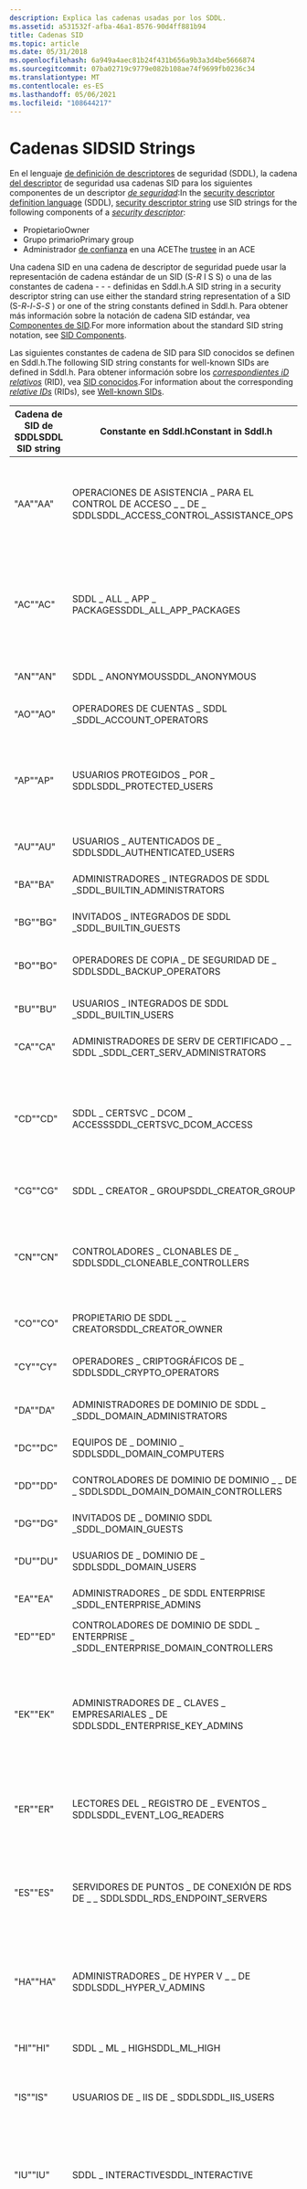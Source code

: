 ```yaml
---
description: Explica las cadenas usadas por los SDDL.
ms.assetid: a531532f-afba-46a1-8576-90d4ff881b94
title: Cadenas SID
ms.topic: article
ms.date: 05/31/2018
ms.openlocfilehash: 6a949a4aec81b24f431b656a9b3a3d4be5666874
ms.sourcegitcommit: 07ba02719c9779e082b108ae74f9699fb0236c34
ms.translationtype: MT
ms.contentlocale: es-ES
ms.lasthandoff: 05/06/2021
ms.locfileid: "108644217"
---
```

# <a name="sid-strings"></a><span data-ttu-id="cbf8b-103">Cadenas SID</span><span class="sxs-lookup"><span data-stu-id="cbf8b-103">SID Strings</span></span>

<span data-ttu-id="cbf8b-104">En el lenguaje [de definición de descriptores](security-descriptor-definition-language.md) de seguridad (SDDL), la cadena [del descriptor](security-descriptor-string-format.md) de seguridad usa cadenas SID para los siguientes componentes de un descriptor [*de seguridad*](/windows/desktop/SecGloss/s-gly):</span><span class="sxs-lookup"><span data-stu-id="cbf8b-104">In the [security descriptor definition language](security-descriptor-definition-language.md) (SDDL), [security descriptor string](security-descriptor-string-format.md) use SID strings for the following components of a [*security descriptor*](/windows/desktop/SecGloss/s-gly):</span></span>

-   <span data-ttu-id="cbf8b-105">Propietario</span><span class="sxs-lookup"><span data-stu-id="cbf8b-105">Owner</span></span>
-   <span data-ttu-id="cbf8b-106">Grupo primario</span><span class="sxs-lookup"><span data-stu-id="cbf8b-106">Primary group</span></span>
-   <span data-ttu-id="cbf8b-107">Administrador [de confianza](trustees.md) en una ACE</span><span class="sxs-lookup"><span data-stu-id="cbf8b-107">The [trustee](trustees.md) in an ACE</span></span>

<span data-ttu-id="cbf8b-108">Una cadena SID en una cadena de descriptor de seguridad puede usar la representación de cadena estándar de un SID (S-*R* I S S) o una de las constantes de cadena -  -  -  definidas en Sddl.h.</span><span class="sxs-lookup"><span data-stu-id="cbf8b-108">A SID string in a security descriptor string can use either the standard string representation of a SID (S-*R*-*I*-*S*-*S* ) or one of the string constants defined in Sddl.h.</span></span> <span data-ttu-id="cbf8b-109">Para obtener más información sobre la notación de cadena SID estándar, vea [Componentes de SID](sid-components.md).</span><span class="sxs-lookup"><span data-stu-id="cbf8b-109">For more information about the standard SID string notation, see [SID Components](sid-components.md).</span></span>

<span data-ttu-id="cbf8b-110">Las siguientes constantes de cadena de SID para SID conocidos se definen en Sddl.h.</span><span class="sxs-lookup"><span data-stu-id="cbf8b-110">The following SID string constants for well-known SIDs are defined in Sddl.h.</span></span> <span data-ttu-id="cbf8b-111">Para obtener información sobre los [*correspondientes iD relativos*](/windows/desktop/SecGloss/r-gly) (RID), vea [SID conocidos](well-known-sids.md).</span><span class="sxs-lookup"><span data-stu-id="cbf8b-111">For information about the corresponding [*relative IDs*](/windows/desktop/SecGloss/r-gly) (RIDs), see [Well-known SIDs](well-known-sids.md).</span></span>



| <span data-ttu-id="cbf8b-112">Cadena de SID de SDDL</span><span class="sxs-lookup"><span data-stu-id="cbf8b-112">SDDL SID string</span></span> | <span data-ttu-id="cbf8b-113">Constante en Sddl.h</span><span class="sxs-lookup"><span data-stu-id="cbf8b-113">Constant in Sddl.h</span></span>                               | <span data-ttu-id="cbf8b-114">Alias de cuenta y RID correspondiente</span><span class="sxs-lookup"><span data-stu-id="cbf8b-114">Account alias and corresponding RID</span></span>                                                                                                                                                                                                                        |
|-----------------|--------------------------------------------------|------------------------------------------------------------------------------------------------------------------------------------------------------------------------------------------------------------------------------------------------------------|
| <span data-ttu-id="cbf8b-115">"AA"</span><span class="sxs-lookup"><span data-stu-id="cbf8b-115">"AA"</span></span>      | <span data-ttu-id="cbf8b-116">OPERACIONES DE ASISTENCIA \_ PARA EL CONTROL DE ACCESO \_ \_ DE \_ SDDL</span><span class="sxs-lookup"><span data-stu-id="cbf8b-116">SDDL\_ACCESS\_CONTROL\_ASSISTANCE\_OPS</span></span>     | <span data-ttu-id="cbf8b-117">Operadores de asistencia de control de acceso.</span><span class="sxs-lookup"><span data-stu-id="cbf8b-117">Access control assistance operators.</span></span> <span data-ttu-id="cbf8b-118">El RID correspondiente es DOMAIN \_ ALIAS RID ACCESS CONTROL ASSISTANCE \_ \_ \_ \_ \_ OPS.</span><span class="sxs-lookup"><span data-stu-id="cbf8b-118">The corresponding RID is DOMAIN\_ALIAS\_RID\_ACCESS\_CONTROL\_ASSISTANCE\_OPS.</span></span> <span data-ttu-id="cbf8b-119">**Windows Server 2008 R2, Windows 7, Windows Server 2008, Windows Vista y Windows Server 2003:** No disponible.</span><span class="sxs-lookup"><span data-stu-id="cbf8b-119">**Windows Server 2008 R2, Windows 7, Windows Server 2008, Windows Vista and Windows Server 2003:** Not available.</span></span>                |
| <span data-ttu-id="cbf8b-120">"AC"</span><span class="sxs-lookup"><span data-stu-id="cbf8b-120">"AC"</span></span>      | <span data-ttu-id="cbf8b-121">SDDL \_ ALL \_ APP \_ PACKAGES</span><span class="sxs-lookup"><span data-stu-id="cbf8b-121">SDDL\_ALL\_APP\_PACKAGES</span></span>                   | <span data-ttu-id="cbf8b-122">Todas las aplicaciones que se ejecutan en un contexto de paquete de aplicación.</span><span class="sxs-lookup"><span data-stu-id="cbf8b-122">All applications running in an app package context.</span></span> <span data-ttu-id="cbf8b-123">El RID correspondiente es SECURITY \_ BUILTIN \_ PACKAGE ANY \_ \_ PACKAGE.</span><span class="sxs-lookup"><span data-stu-id="cbf8b-123">The corresponding RID is SECURITY\_BUILTIN\_PACKAGE\_ANY\_PACKAGE.</span></span> <span data-ttu-id="cbf8b-124">**Windows Server 2008 R2, Windows 7, Windows Server 2008, Windows Vista y Windows Server 2003:** No disponible.</span><span class="sxs-lookup"><span data-stu-id="cbf8b-124">**Windows Server 2008 R2, Windows 7, Windows Server 2008, Windows Vista and Windows Server 2003:** Not available.</span></span>             |
| <span data-ttu-id="cbf8b-125">"AN"</span><span class="sxs-lookup"><span data-stu-id="cbf8b-125">"AN"</span></span><br/> | <span data-ttu-id="cbf8b-126">SDDL \_ ANONYMOUS</span><span class="sxs-lookup"><span data-stu-id="cbf8b-126">SDDL\_ANONYMOUS</span></span><br/>                       | <span data-ttu-id="cbf8b-127">Inicio de sesión anónimo.</span><span class="sxs-lookup"><span data-stu-id="cbf8b-127">Anonymous logon.</span></span> <span data-ttu-id="cbf8b-128">El RID correspondiente es SECURITY \_ ANONYMOUS \_ LOGON \_ RID.</span><span class="sxs-lookup"><span data-stu-id="cbf8b-128">The corresponding RID is SECURITY\_ANONYMOUS\_LOGON\_RID.</span></span><br/>                                                                                                                                                                      |
| <span data-ttu-id="cbf8b-129">"AO"</span><span class="sxs-lookup"><span data-stu-id="cbf8b-129">"AO"</span></span><br/> | <span data-ttu-id="cbf8b-130">OPERADORES DE CUENTAS \_ SDDL \_</span><span class="sxs-lookup"><span data-stu-id="cbf8b-130">SDDL\_ACCOUNT\_OPERATORS</span></span><br/>              | <span data-ttu-id="cbf8b-131">Operadores de cuenta.</span><span class="sxs-lookup"><span data-stu-id="cbf8b-131">Account operators.</span></span> <span data-ttu-id="cbf8b-132">El RID correspondiente es DOMAIN \_ ALIAS \_ RID ACCOUNT \_ \_ OPS.</span><span class="sxs-lookup"><span data-stu-id="cbf8b-132">The corresponding RID is DOMAIN\_ALIAS\_RID\_ACCOUNT\_OPS.</span></span><br/>                                                                                                                                                                   |
| <span data-ttu-id="cbf8b-133">"AP"</span><span class="sxs-lookup"><span data-stu-id="cbf8b-133">"AP"</span></span>      | <span data-ttu-id="cbf8b-134">USUARIOS PROTEGIDOS \_ POR \_ SDDL</span><span class="sxs-lookup"><span data-stu-id="cbf8b-134">SDDL\_PROTECTED\_USERS</span></span>                     | <span data-ttu-id="cbf8b-135">[Usuarios protegidos](/windows-server/security/credentials-protection-and-management/protected-users-security-group).</span><span class="sxs-lookup"><span data-stu-id="cbf8b-135">[Protected Users](/windows-server/security/credentials-protection-and-management/protected-users-security-group).</span></span> <span data-ttu-id="cbf8b-136">El RID correspondiente es DOMAIN \_ GROUP \_ RID PROTECTED \_ \_ USERS.</span><span class="sxs-lookup"><span data-stu-id="cbf8b-136">The corresponding RID is DOMAIN\_GROUP\_RID\_PROTECTED\_USERS.</span></span> <span data-ttu-id="cbf8b-137">**Windows Server 2012, Windows 8, Windows Server 2008 R2, Windows 7, Windows Server 2008, Windows Vista y Windows Server 2003:** No disponible.</span><span class="sxs-lookup"><span data-stu-id="cbf8b-137">**Windows Server 2012, Windows 8, Windows Server 2008 R2, Windows 7, Windows Server 2008, Windows Vista and Windows Server 2003:** Not available.</span></span> |
| <span data-ttu-id="cbf8b-138">"AU"</span><span class="sxs-lookup"><span data-stu-id="cbf8b-138">"AU"</span></span><br/> | <span data-ttu-id="cbf8b-139">USUARIOS \_ AUTENTICADOS DE \_ SDDL</span><span class="sxs-lookup"><span data-stu-id="cbf8b-139">SDDL\_AUTHENTICATED\_USERS</span></span><br/>            | <span data-ttu-id="cbf8b-140">Usuarios autenticados.</span><span class="sxs-lookup"><span data-stu-id="cbf8b-140">Authenticated users.</span></span> <span data-ttu-id="cbf8b-141">El RID correspondiente es SECURITY \_ AUTHENTICATED \_ USER \_ RID.</span><span class="sxs-lookup"><span data-stu-id="cbf8b-141">The corresponding RID is SECURITY\_AUTHENTICATED\_USER\_RID.</span></span><br/>                                                                                                                                                               |
| <span data-ttu-id="cbf8b-142">"BA"</span><span class="sxs-lookup"><span data-stu-id="cbf8b-142">"BA"</span></span><br/> | <span data-ttu-id="cbf8b-143">ADMINISTRADORES \_ INTEGRADOS DE SDDL \_</span><span class="sxs-lookup"><span data-stu-id="cbf8b-143">SDDL\_BUILTIN\_ADMINISTRATORS</span></span><br/>         | <span data-ttu-id="cbf8b-144">Administradores integrados.</span><span class="sxs-lookup"><span data-stu-id="cbf8b-144">Built-in administrators.</span></span> <span data-ttu-id="cbf8b-145">El RID correspondiente es DOMAIN \_ ALIAS \_ RID \_ ADMINS.</span><span class="sxs-lookup"><span data-stu-id="cbf8b-145">The corresponding RID is DOMAIN\_ALIAS\_RID\_ADMINS.</span></span><br/>                                                                                                                                                                   |
| <span data-ttu-id="cbf8b-146">"BG"</span><span class="sxs-lookup"><span data-stu-id="cbf8b-146">"BG"</span></span><br/> | <span data-ttu-id="cbf8b-147">INVITADOS \_ INTEGRADOS DE SDDL \_</span><span class="sxs-lookup"><span data-stu-id="cbf8b-147">SDDL\_BUILTIN\_GUESTS</span></span><br/>                 | <span data-ttu-id="cbf8b-148">Invitados integrados.</span><span class="sxs-lookup"><span data-stu-id="cbf8b-148">Built-in guests.</span></span> <span data-ttu-id="cbf8b-149">El RID correspondiente es DOMAIN \_ ALIAS \_ RID \_ GUESTS.</span><span class="sxs-lookup"><span data-stu-id="cbf8b-149">The corresponding RID is DOMAIN\_ALIAS\_RID\_GUESTS.</span></span><br/>                                                                                                                                                                           |
| <span data-ttu-id="cbf8b-150">"BO"</span><span class="sxs-lookup"><span data-stu-id="cbf8b-150">"BO"</span></span><br/> | <span data-ttu-id="cbf8b-151">OPERADORES DE COPIA \_ DE SEGURIDAD DE \_ SDDL</span><span class="sxs-lookup"><span data-stu-id="cbf8b-151">SDDL\_BACKUP\_OPERATORS</span></span><br/>               | <span data-ttu-id="cbf8b-152">Operadores de copia de seguridad.</span><span class="sxs-lookup"><span data-stu-id="cbf8b-152">Backup operators.</span></span> <span data-ttu-id="cbf8b-153">El RID correspondiente es OPERACIONES DE \_ COPIA DE SEGURIDAD DE RID DE ALIAS DE \_ \_ \_ DOMINIO.</span><span class="sxs-lookup"><span data-stu-id="cbf8b-153">The corresponding RID is DOMAIN\_ALIAS\_RID\_BACKUP\_OPS.</span></span><br/>                                                                                                                                                                     |
| <span data-ttu-id="cbf8b-154">"BU"</span><span class="sxs-lookup"><span data-stu-id="cbf8b-154">"BU"</span></span><br/> | <span data-ttu-id="cbf8b-155">USUARIOS \_ INTEGRADOS DE SDDL \_</span><span class="sxs-lookup"><span data-stu-id="cbf8b-155">SDDL\_BUILTIN\_USERS</span></span><br/>                  | <span data-ttu-id="cbf8b-156">Usuarios integrados.</span><span class="sxs-lookup"><span data-stu-id="cbf8b-156">Built-in users.</span></span> <span data-ttu-id="cbf8b-157">El RID correspondiente es DOMAIN \_ ALIAS \_ RID \_ USERS.</span><span class="sxs-lookup"><span data-stu-id="cbf8b-157">The corresponding RID is DOMAIN\_ALIAS\_RID\_USERS.</span></span><br/>                                                                                                                                                                             |
| <span data-ttu-id="cbf8b-158">"CA"</span><span class="sxs-lookup"><span data-stu-id="cbf8b-158">"CA"</span></span><br/> | <span data-ttu-id="cbf8b-159">ADMINISTRADORES DE SERV DE CERTIFICADO \_ \_ SDDL \_</span><span class="sxs-lookup"><span data-stu-id="cbf8b-159">SDDL\_CERT\_SERV\_ADMINISTRATORS</span></span><br/>      | <span data-ttu-id="cbf8b-160">Publicadores de certificados.</span><span class="sxs-lookup"><span data-stu-id="cbf8b-160">Certificate publishers.</span></span> <span data-ttu-id="cbf8b-161">El RID correspondiente es DOMAIN \_ GROUP \_ RID CERT \_ \_ ADMINS.</span><span class="sxs-lookup"><span data-stu-id="cbf8b-161">The corresponding RID is DOMAIN\_GROUP\_RID\_CERT\_ADMINS.</span></span><br/>                                                                                                                                                              |
| <span data-ttu-id="cbf8b-162">"CD"</span><span class="sxs-lookup"><span data-stu-id="cbf8b-162">"CD"</span></span><br/> | <span data-ttu-id="cbf8b-163">SDDL \_ CERTSVC \_ DCOM \_ ACCESS</span><span class="sxs-lookup"><span data-stu-id="cbf8b-163">SDDL\_CERTSVC\_DCOM\_ACCESS</span></span><br/>           | <span data-ttu-id="cbf8b-164">Usuarios que pueden conectarse a entidades de certificación mediante el Modelo de objetos de componentes distribuidos (DCOM).</span><span class="sxs-lookup"><span data-stu-id="cbf8b-164">Users who can connect to certification authorities using Distributed Component Object Model (DCOM).</span></span> <span data-ttu-id="cbf8b-165">El RID correspondiente es DOMAIN \_ ALIAS \_ RID \_ CERTSVC \_ DCOM ACCESS \_ \_ GROUP.</span><span class="sxs-lookup"><span data-stu-id="cbf8b-165">The corresponding RID is DOMAIN\_ALIAS\_RID\_CERTSVC\_DCOM\_ACCESS\_GROUP.</span></span> <span data-ttu-id="cbf8b-166">**Windows Server 2008, Windows Vista y Windows Server 2003:** No disponible.</span><span class="sxs-lookup"><span data-stu-id="cbf8b-166">**Windows Server 2008, Windows Vista and Windows Server 2003:** Not available.</span></span> |
| <span data-ttu-id="cbf8b-167">"CG"</span><span class="sxs-lookup"><span data-stu-id="cbf8b-167">"CG"</span></span><br/> | <span data-ttu-id="cbf8b-168">SDDL \_ CREATOR \_ GROUP</span><span class="sxs-lookup"><span data-stu-id="cbf8b-168">SDDL\_CREATOR\_GROUP</span></span><br/>                  | <span data-ttu-id="cbf8b-169">Grupo de creadores.</span><span class="sxs-lookup"><span data-stu-id="cbf8b-169">Creator group.</span></span> <span data-ttu-id="cbf8b-170">El RID correspondiente es SECURITY \_ CREATOR \_ GROUP \_ RID.</span><span class="sxs-lookup"><span data-stu-id="cbf8b-170">The corresponding RID is SECURITY\_CREATOR\_GROUP\_RID.</span></span><br/>                                                                                                                                                                          |
| <span data-ttu-id="cbf8b-171">"CN"</span><span class="sxs-lookup"><span data-stu-id="cbf8b-171">"CN"</span></span>      | <span data-ttu-id="cbf8b-172">CONTROLADORES \_ CLONABLES DE \_ SDDL</span><span class="sxs-lookup"><span data-stu-id="cbf8b-172">SDDL\_CLONEABLE\_CONTROLLERS</span></span>               | <span data-ttu-id="cbf8b-173">Controladores de dominio clonables.</span><span class="sxs-lookup"><span data-stu-id="cbf8b-173">Cloneable domain controllers.</span></span> <span data-ttu-id="cbf8b-174">El RID correspondiente es CONTROLADORES \_ CLONABLES DE DOMAIN GROUP \_ \_ \_ RID.</span><span class="sxs-lookup"><span data-stu-id="cbf8b-174">The corresponding RID is DOMAIN\_GROUP\_RID\_CLONEABLE\_CONTROLLERS.</span></span> <span data-ttu-id="cbf8b-175">**Windows Server 2008 R2, Windows 7, Windows Server 2008, Windows Vista y Windows Server 2003:** No disponible.</span><span class="sxs-lookup"><span data-stu-id="cbf8b-175">**Windows Server 2008 R2, Windows 7, Windows Server 2008, Windows Vista and Windows Server 2003:** Not available.</span></span>                                 |
| <span data-ttu-id="cbf8b-176">"CO"</span><span class="sxs-lookup"><span data-stu-id="cbf8b-176">"CO"</span></span><br/> | <span data-ttu-id="cbf8b-177">PROPIETARIO DE SDDL \_ \_ CREATOR</span><span class="sxs-lookup"><span data-stu-id="cbf8b-177">SDDL\_CREATOR\_OWNER</span></span><br/>                  | <span data-ttu-id="cbf8b-178">Propietario del creador.</span><span class="sxs-lookup"><span data-stu-id="cbf8b-178">Creator owner.</span></span> <span data-ttu-id="cbf8b-179">El RID correspondiente es SECURITY \_ CREATOR \_ OWNER \_ RID.</span><span class="sxs-lookup"><span data-stu-id="cbf8b-179">The corresponding RID is SECURITY\_CREATOR\_OWNER\_RID.</span></span><br/>                                                                                                                                                                          |
| <span data-ttu-id="cbf8b-180">"CY"</span><span class="sxs-lookup"><span data-stu-id="cbf8b-180">"CY"</span></span>      | <span data-ttu-id="cbf8b-181">OPERADORES \_ CRIPTOGRÁFICOS DE \_ SDDL</span><span class="sxs-lookup"><span data-stu-id="cbf8b-181">SDDL\_CRYPTO\_OPERATORS</span></span>                    | <span data-ttu-id="cbf8b-182">Operadores criptográficos.</span><span class="sxs-lookup"><span data-stu-id="cbf8b-182">Crypto operators.</span></span> <span data-ttu-id="cbf8b-183">El RID correspondiente es DOMAIN \_ ALIAS \_ RID CRYPTO \_ \_ OPERATORS.</span><span class="sxs-lookup"><span data-stu-id="cbf8b-183">The corresponding RID is DOMAIN\_ALIAS\_RID\_CRYPTO\_OPERATORS.</span></span>  <span data-ttu-id="cbf8b-184">*Windows Server 2003:*\* No disponible.</span><span class="sxs-lookup"><span data-stu-id="cbf8b-184">*Windows Server 2003:*\* Not available.</span></span>                                                                                                                            |
| <span data-ttu-id="cbf8b-185">"DA"</span><span class="sxs-lookup"><span data-stu-id="cbf8b-185">"DA"</span></span><br/> | <span data-ttu-id="cbf8b-186">ADMINISTRADORES DE DOMINIO DE SDDL \_ \_</span><span class="sxs-lookup"><span data-stu-id="cbf8b-186">SDDL\_DOMAIN\_ADMINISTRATORS</span></span><br/>          | <span data-ttu-id="cbf8b-187">Administradores de dominio.</span><span class="sxs-lookup"><span data-stu-id="cbf8b-187">Domain administrators.</span></span> <span data-ttu-id="cbf8b-188">El RID correspondiente es DOMAIN \_ GROUP \_ RID \_ ADMINS.</span><span class="sxs-lookup"><span data-stu-id="cbf8b-188">The corresponding RID is DOMAIN\_GROUP\_RID\_ADMINS.</span></span><br/>                                                                                                                                                                     |
| <span data-ttu-id="cbf8b-189">"DC"</span><span class="sxs-lookup"><span data-stu-id="cbf8b-189">"DC"</span></span><br/> | <span data-ttu-id="cbf8b-190">EQUIPOS DE \_ DOMINIO \_ SDDL</span><span class="sxs-lookup"><span data-stu-id="cbf8b-190">SDDL\_DOMAIN\_COMPUTERS</span></span><br/>               | <span data-ttu-id="cbf8b-191">Equipos de dominio.</span><span class="sxs-lookup"><span data-stu-id="cbf8b-191">Domain computers.</span></span> <span data-ttu-id="cbf8b-192">El RID correspondiente es EQUIPOS \_ DE RID DE GRUPO DE \_ \_ DOMINIO.</span><span class="sxs-lookup"><span data-stu-id="cbf8b-192">The corresponding RID is DOMAIN\_GROUP\_RID\_COMPUTERS.</span></span><br/>                                                                                                                                                                       |
| <span data-ttu-id="cbf8b-193">"DD"</span><span class="sxs-lookup"><span data-stu-id="cbf8b-193">"DD"</span></span><br/> | <span data-ttu-id="cbf8b-194">CONTROLADORES DE DOMINIO DE DOMINIO \_ \_ DE \_ SDDL</span><span class="sxs-lookup"><span data-stu-id="cbf8b-194">SDDL\_DOMAIN\_DOMAIN\_CONTROLLERS</span></span><br/>     | <span data-ttu-id="cbf8b-195">Controladores de dominio.</span><span class="sxs-lookup"><span data-stu-id="cbf8b-195">Domain controllers.</span></span> <span data-ttu-id="cbf8b-196">El RID correspondiente es CONTROLADORES \_ DE RID DE GRUPO DE \_ \_ DOMINIO.</span><span class="sxs-lookup"><span data-stu-id="cbf8b-196">The corresponding RID is DOMAIN\_GROUP\_RID\_CONTROLLERS.</span></span><br/>                                                                                                                                                                   |
| <span data-ttu-id="cbf8b-197">"DG"</span><span class="sxs-lookup"><span data-stu-id="cbf8b-197">"DG"</span></span><br/> | <span data-ttu-id="cbf8b-198">INVITADOS DE \_ DOMINIO SDDL \_</span><span class="sxs-lookup"><span data-stu-id="cbf8b-198">SDDL\_DOMAIN\_GUESTS</span></span><br/>                  | <span data-ttu-id="cbf8b-199">Invitados de dominio.</span><span class="sxs-lookup"><span data-stu-id="cbf8b-199">Domain guests.</span></span> <span data-ttu-id="cbf8b-200">El RID correspondiente es DOMAIN \_ GROUP \_ RID \_ GUESTS.</span><span class="sxs-lookup"><span data-stu-id="cbf8b-200">The corresponding RID is DOMAIN\_GROUP\_RID\_GUESTS.</span></span><br/>                                                                                                                                                                             |
| <span data-ttu-id="cbf8b-201">"DU"</span><span class="sxs-lookup"><span data-stu-id="cbf8b-201">"DU"</span></span><br/> | <span data-ttu-id="cbf8b-202">USUARIOS DE \_ DOMINIO DE \_ SDDL</span><span class="sxs-lookup"><span data-stu-id="cbf8b-202">SDDL\_DOMAIN\_USERS</span></span><br/>                   | <span data-ttu-id="cbf8b-203">Usuarios del dominio.</span><span class="sxs-lookup"><span data-stu-id="cbf8b-203">Domain users.</span></span> <span data-ttu-id="cbf8b-204">El RID correspondiente es USUARIOS \_ DE RID DE GRUPO DE \_ \_ DOMINIO.</span><span class="sxs-lookup"><span data-stu-id="cbf8b-204">The corresponding RID is DOMAIN\_GROUP\_RID\_USERS.</span></span><br/>                                                                                                                                                                               |
| <span data-ttu-id="cbf8b-205">"EA"</span><span class="sxs-lookup"><span data-stu-id="cbf8b-205">"EA"</span></span><br/> | <span data-ttu-id="cbf8b-206">ADMINISTRADORES \_ DE SDDL ENTERPRISE \_</span><span class="sxs-lookup"><span data-stu-id="cbf8b-206">SDDL\_ENTERPRISE\_ADMINS</span></span><br/>              | <span data-ttu-id="cbf8b-207">Administradores de empresa.</span><span class="sxs-lookup"><span data-stu-id="cbf8b-207">Enterprise administrators.</span></span> <span data-ttu-id="cbf8b-208">El RID correspondiente es DOMAIN \_ GROUP \_ RID ENTERPRISE \_ \_ ADMINS.</span><span class="sxs-lookup"><span data-stu-id="cbf8b-208">The corresponding RID is DOMAIN\_GROUP\_RID\_ENTERPRISE\_ADMINS.</span></span><br/>                                                                                                                                                     |
| <span data-ttu-id="cbf8b-209">"ED"</span><span class="sxs-lookup"><span data-stu-id="cbf8b-209">"ED"</span></span><br/> | <span data-ttu-id="cbf8b-210">CONTROLADORES DE DOMINIO DE SDDL \_ ENTERPRISE \_ \_</span><span class="sxs-lookup"><span data-stu-id="cbf8b-210">SDDL\_ENTERPRISE\_DOMAIN\_CONTROLLERS</span></span><br/> | <span data-ttu-id="cbf8b-211">Controladores de dominio empresariales.</span><span class="sxs-lookup"><span data-stu-id="cbf8b-211">Enterprise domain controllers.</span></span> <span data-ttu-id="cbf8b-212">El RID correspondiente es SECURITY \_ SERVER \_ LOGON \_ RID.</span><span class="sxs-lookup"><span data-stu-id="cbf8b-212">The corresponding RID is SECURITY\_SERVER\_LOGON\_RID.</span></span><br/>                                                                                                                                                           |
| <span data-ttu-id="cbf8b-213">"EK"</span><span class="sxs-lookup"><span data-stu-id="cbf8b-213">"EK"</span></span>      | <span data-ttu-id="cbf8b-214">ADMINISTRADORES DE \_ CLAVES \_ EMPRESARIALES \_ DE SDDL</span><span class="sxs-lookup"><span data-stu-id="cbf8b-214">SDDL\_ENTERPRISE\_KEY\_ADMINS</span></span>              | <span data-ttu-id="cbf8b-215">Administradores de claves empresariales.</span><span class="sxs-lookup"><span data-stu-id="cbf8b-215">Enterprise key admins.</span></span> <span data-ttu-id="cbf8b-216">El RID correspondiente es DOMAIN \_ GROUP RID ENTERPRISE KEY \_ \_ \_ \_ ADMINS.</span><span class="sxs-lookup"><span data-stu-id="cbf8b-216">The corresponding RID is DOMAIN\_GROUP\_RID\_ENTERPRISE\_KEY\_ADMINS.</span></span> <span data-ttu-id="cbf8b-217">**Windows Server 2012 R2, Windows 8.1, Windows Server 2012, Windows 8, Windows Server 2008 R2, Windows 7, Windows Server 2008, Windows Vista y Windows Server 2003:** No disponible.</span><span class="sxs-lookup"><span data-stu-id="cbf8b-217">**Windows Server 2012 R2, Windows 8.1, Windows Server 2012, Windows 8, Windows Server 2008 R2, Windows 7, Windows Server 2008, Windows Vista and Windows Server 2003:** Not available.</span></span> |
| <span data-ttu-id="cbf8b-218">"ER"</span><span class="sxs-lookup"><span data-stu-id="cbf8b-218">"ER"</span></span>      | <span data-ttu-id="cbf8b-219">LECTORES DEL \_ REGISTRO DE \_ EVENTOS \_ SDDL</span><span class="sxs-lookup"><span data-stu-id="cbf8b-219">SDDL\_EVENT\_LOG\_READERS</span></span>                  | <span data-ttu-id="cbf8b-220">Lectores del registro de eventos.</span><span class="sxs-lookup"><span data-stu-id="cbf8b-220">Event log readers.</span></span> <span data-ttu-id="cbf8b-221">El RID correspondiente es DOMAIN \_ ALIAS RID EVENT LOG READERS \_ \_ \_ \_ \_ GROUP.</span><span class="sxs-lookup"><span data-stu-id="cbf8b-221">The corresponding RID is DOMAIN\_ALIAS\_RID\_EVENT\_LOG\_READERS\_GROUP.</span></span> <span data-ttu-id="cbf8b-222">**Windows Server 2008, Windows Vista y Windows Server 2003:** No disponible.</span><span class="sxs-lookup"><span data-stu-id="cbf8b-222">**Windows Server 2008, Windows Vista and Windows Server 2003:** Not available.</span></span>                                                                           |
| <span data-ttu-id="cbf8b-223">"ES"</span><span class="sxs-lookup"><span data-stu-id="cbf8b-223">"ES"</span></span>      | <span data-ttu-id="cbf8b-224">SERVIDORES DE PUNTOS \_ DE CONEXIÓN DE RDS DE \_ \_ SDDL</span><span class="sxs-lookup"><span data-stu-id="cbf8b-224">SDDL\_RDS\_ENDPOINT\_SERVERS</span></span>               | <span data-ttu-id="cbf8b-225">Servidores de puntos de conexión.</span><span class="sxs-lookup"><span data-stu-id="cbf8b-225">Endpoint servers.</span></span> <span data-ttu-id="cbf8b-226">El RID correspondiente es DOMAIN \_ ALIAS RID RDS ENDPOINT \_ \_ \_ \_ SERVERS.</span><span class="sxs-lookup"><span data-stu-id="cbf8b-226">The corresponding RID is DOMAIN\_ALIAS\_RID\_RDS\_ENDPOINT\_SERVERS.</span></span> <span data-ttu-id="cbf8b-227">**Windows Server 2008 R2, Windows 7, Windows Server 2008, Windows Vista y Windows Server 2003:** No disponible.</span><span class="sxs-lookup"><span data-stu-id="cbf8b-227">**Windows Server 2008 R2, Windows 7, Windows Server 2008, Windows Vista and Windows Server 2003:** Not available.</span></span>                                             |
| <span data-ttu-id="cbf8b-228">"HA"</span><span class="sxs-lookup"><span data-stu-id="cbf8b-228">"HA"</span></span>      | <span data-ttu-id="cbf8b-229">ADMINISTRADORES \_ DE HYPER V \_ \_ DE SDDL</span><span class="sxs-lookup"><span data-stu-id="cbf8b-229">SDDL\_HYPER\_V\_ADMINS</span></span>                     | <span data-ttu-id="cbf8b-230">Administradores de Hyper-V.</span><span class="sxs-lookup"><span data-stu-id="cbf8b-230">Hyper-V administrators.</span></span> <span data-ttu-id="cbf8b-231">El RID correspondiente es DOMAIN \_ ALIAS RID HYPER V \_ \_ \_ \_ ADMINS.</span><span class="sxs-lookup"><span data-stu-id="cbf8b-231">The corresponding RID is DOMAIN\_ALIAS\_RID\_HYPER\_V\_ADMINS.</span></span> <span data-ttu-id="cbf8b-232">**Windows Server 2008 R2, Windows 7, Windows Server 2008, Windows Vista y Windows Server 2003:** No disponible.</span><span class="sxs-lookup"><span data-stu-id="cbf8b-232">**Windows Server 2008 R2, Windows 7, Windows Server 2008, Windows Vista and Windows Server 2003:** Not available.</span></span>                                             |
| <span data-ttu-id="cbf8b-233">"HI"</span><span class="sxs-lookup"><span data-stu-id="cbf8b-233">"HI"</span></span><br/> | <span data-ttu-id="cbf8b-234">SDDL \_ ML \_ HIGH</span><span class="sxs-lookup"><span data-stu-id="cbf8b-234">SDDL\_ML\_HIGH</span></span><br/>                        | <span data-ttu-id="cbf8b-235">Alto nivel de integridad.</span><span class="sxs-lookup"><span data-stu-id="cbf8b-235">High integrity level.</span></span> <span data-ttu-id="cbf8b-236">El RID correspondiente es SECURITY \_ MANDATORY \_ HIGH \_ RID.</span><span class="sxs-lookup"><span data-stu-id="cbf8b-236">The corresponding RID is SECURITY\_MANDATORY\_HIGH\_RID.</span></span> <span data-ttu-id="cbf8b-237">**Windows Server 2003:** No disponible.</span><span class="sxs-lookup"><span data-stu-id="cbf8b-237">**Windows Server 2003:** Not available.</span></span>                                                                                                                               |
| <span data-ttu-id="cbf8b-238">"IS"</span><span class="sxs-lookup"><span data-stu-id="cbf8b-238">"IS"</span></span>      | <span data-ttu-id="cbf8b-239">USUARIOS DE \_ IIS DE \_ SDDL</span><span class="sxs-lookup"><span data-stu-id="cbf8b-239">SDDL\_IIS\_USERS</span></span>                           | <span data-ttu-id="cbf8b-240">Usuarios anónimos de Internet.</span><span class="sxs-lookup"><span data-stu-id="cbf8b-240">Anonymous Internet users.</span></span> <span data-ttu-id="cbf8b-241">El RID correspondiente es DOMAIN \_ ALIAS \_ RID \_ IUSERS.</span><span class="sxs-lookup"><span data-stu-id="cbf8b-241">The corresponding RID is DOMAIN\_ALIAS\_RID\_IUSERS.</span></span> <span data-ttu-id="cbf8b-242">**Windows Server 2003:** No disponible.</span><span class="sxs-lookup"><span data-stu-id="cbf8b-242">**Windows Server 2003:** Not available.</span></span>                                                                                                                               |
| <span data-ttu-id="cbf8b-243">"IU"</span><span class="sxs-lookup"><span data-stu-id="cbf8b-243">"IU"</span></span><br/> | <span data-ttu-id="cbf8b-244">SDDL \_ INTERACTIVE</span><span class="sxs-lookup"><span data-stu-id="cbf8b-244">SDDL\_INTERACTIVE</span></span><br/>                     | <span data-ttu-id="cbf8b-245">Usuario que inició sesión de forma interactiva.</span><span class="sxs-lookup"><span data-stu-id="cbf8b-245">Interactively logged-on user.</span></span> <span data-ttu-id="cbf8b-246">Se trata de un identificador de grupo agregado al token de un proceso cuando se inició sesión de forma interactiva.</span><span class="sxs-lookup"><span data-stu-id="cbf8b-246">This is a group identifier added to the token of a process when it was logged on interactively.</span></span> <span data-ttu-id="cbf8b-247">El tipo de inicio de sesión correspondiente es LOGON32 \_ LOGON \_ INTERACTIVE.</span><span class="sxs-lookup"><span data-stu-id="cbf8b-247">The corresponding logon type is LOGON32\_LOGON\_INTERACTIVE.</span></span> <span data-ttu-id="cbf8b-248">El RID correspondiente es SECURITY \_ INTERACTIVE \_ RID.</span><span class="sxs-lookup"><span data-stu-id="cbf8b-248">The corresponding RID is SECURITY\_INTERACTIVE\_RID.</span></span><br/> |
| <span data-ttu-id="cbf8b-249">"KA"</span><span class="sxs-lookup"><span data-stu-id="cbf8b-249">"KA"</span></span>      | <span data-ttu-id="cbf8b-250">ADMINISTRADORES DE CLAVES DE SDDL \_ \_</span><span class="sxs-lookup"><span data-stu-id="cbf8b-250">SDDL\_KEY\_ADMINS</span></span>                          | <span data-ttu-id="cbf8b-251">Administradores de claves de dominio.</span><span class="sxs-lookup"><span data-stu-id="cbf8b-251">Domain key admins.</span></span> <span data-ttu-id="cbf8b-252">El RID correspondiente es DOMAIN \_ GROUP \_ RID KEY \_ \_ ADMINS.</span><span class="sxs-lookup"><span data-stu-id="cbf8b-252">The corresponding RID is DOMAIN\_GROUP\_RID\_KEY\_ADMINS.</span></span> <span data-ttu-id="cbf8b-253">**Windows Server 2012 R2, Windows 8.1, Windows Server 2012, Windows 8, Windows Server 2008 R2, Windows 7, Windows Server 2008, Windows Vista y Windows Server 2003:** No disponible.</span><span class="sxs-lookup"><span data-stu-id="cbf8b-253">**Windows Server 2012 R2, Windows 8.1, Windows Server 2012, Windows 8, Windows Server 2008 R2, Windows 7, Windows Server 2008, Windows Vista and Windows Server 2003:** Not available.</span></span> |
| <span data-ttu-id="cbf8b-254">"LA"</span><span class="sxs-lookup"><span data-stu-id="cbf8b-254">"LA"</span></span><br/> | <span data-ttu-id="cbf8b-255">ADMINISTRADOR LOCAL DE SDDL \_ \_</span><span class="sxs-lookup"><span data-stu-id="cbf8b-255">SDDL\_LOCAL\_ADMIN</span></span><br/>                    | <span data-ttu-id="cbf8b-256">Administrador local.</span><span class="sxs-lookup"><span data-stu-id="cbf8b-256">Local administrator.</span></span> <span data-ttu-id="cbf8b-257">El RID correspondiente es DOMAIN \_ USER \_ RID \_ ADMIN.</span><span class="sxs-lookup"><span data-stu-id="cbf8b-257">The corresponding RID is DOMAIN\_USER\_RID\_ADMIN.</span></span><br/>                                                                                                                                                                         |
| <span data-ttu-id="cbf8b-258">"LG"</span><span class="sxs-lookup"><span data-stu-id="cbf8b-258">"LG"</span></span><br/> | <span data-ttu-id="cbf8b-259">INVITADO LOCAL DE SDDL \_ \_</span><span class="sxs-lookup"><span data-stu-id="cbf8b-259">SDDL\_LOCAL\_GUEST</span></span><br/>                    | <span data-ttu-id="cbf8b-260">Invitado local.</span><span class="sxs-lookup"><span data-stu-id="cbf8b-260">Local guest.</span></span> <span data-ttu-id="cbf8b-261">El RID correspondiente es DOMAIN \_ USER \_ RID \_ GUEST.</span><span class="sxs-lookup"><span data-stu-id="cbf8b-261">The corresponding RID is DOMAIN\_USER\_RID\_GUEST.</span></span><br/>                                                                                                                                                                                 |
| <span data-ttu-id="cbf8b-262">"LS"</span><span class="sxs-lookup"><span data-stu-id="cbf8b-262">"LS"</span></span><br/> | <span data-ttu-id="cbf8b-263">SERVICIO \_ LOCAL DE \_ SDDL</span><span class="sxs-lookup"><span data-stu-id="cbf8b-263">SDDL\_LOCAL\_SERVICE</span></span><br/>                  | <span data-ttu-id="cbf8b-264">Cuenta de servicio local.</span><span class="sxs-lookup"><span data-stu-id="cbf8b-264">Local service account.</span></span> <span data-ttu-id="cbf8b-265">El RID correspondiente es SECURITY \_ LOCAL \_ SERVICE \_ RID.</span><span class="sxs-lookup"><span data-stu-id="cbf8b-265">The corresponding RID is SECURITY\_LOCAL\_SERVICE\_RID.</span></span><br/>                                                                                                                                                                  |
| <span data-ttu-id="cbf8b-266">"LU"</span><span class="sxs-lookup"><span data-stu-id="cbf8b-266">"LU"</span></span>      | <span data-ttu-id="cbf8b-267">USUARIOS \_ DE SDDL \_ PERFLOG</span><span class="sxs-lookup"><span data-stu-id="cbf8b-267">SDDL\_PERFLOG\_USERS</span></span>                       | <span data-ttu-id="cbf8b-268">Usuarios del registro de rendimiento</span><span class="sxs-lookup"><span data-stu-id="cbf8b-268">Performance Log users.</span></span> <span data-ttu-id="cbf8b-269">El RID correspondiente es DOMAIN \_ ALIAS \_ RID \_ LOGGING \_ USERS.</span><span class="sxs-lookup"><span data-stu-id="cbf8b-269">The corresponding RID is DOMAIN\_ALIAS\_RID\_LOGGING\_USERS.</span></span>                                                                                                                                                                  |
| <span data-ttu-id="cbf8b-270">"LW"</span><span class="sxs-lookup"><span data-stu-id="cbf8b-270">"LW"</span></span><br/> | <span data-ttu-id="cbf8b-271">SDDL \_ ML \_ LOW</span><span class="sxs-lookup"><span data-stu-id="cbf8b-271">SDDL\_ML\_LOW</span></span><br/>                         | <span data-ttu-id="cbf8b-272">Nivel de integridad bajo.</span><span class="sxs-lookup"><span data-stu-id="cbf8b-272">Low integrity level.</span></span> <span data-ttu-id="cbf8b-273">El RID correspondiente es SECURITY \_ MANDATORY \_ LOW \_ RID.</span><span class="sxs-lookup"><span data-stu-id="cbf8b-273">The corresponding RID is SECURITY\_MANDATORY\_LOW\_RID.</span></span> <span data-ttu-id="cbf8b-274">**Windows Server 2003:** No disponible.</span><span class="sxs-lookup"><span data-stu-id="cbf8b-274">**Windows Server 2003:** Not available.</span></span>                                                                                                                                 |
| <span data-ttu-id="cbf8b-275">"ME"</span><span class="sxs-lookup"><span data-stu-id="cbf8b-275">"ME"</span></span><br/> | <span data-ttu-id="cbf8b-276">SDDL \_ ML \_ MEDIUM</span><span class="sxs-lookup"><span data-stu-id="cbf8b-276">SDDL\_ML\_MEDIUM</span></span><br/>                      | <span data-ttu-id="cbf8b-277">Nivel de integridad medio.</span><span class="sxs-lookup"><span data-stu-id="cbf8b-277">Medium integrity level.</span></span> <span data-ttu-id="cbf8b-278">El RID correspondiente es SECURITY \_ MANDATORY \_ MEDIUM \_ RID.</span><span class="sxs-lookup"><span data-stu-id="cbf8b-278">The corresponding RID is SECURITY\_MANDATORY\_MEDIUM\_RID.</span></span> <span data-ttu-id="cbf8b-279">**Windows Server 2003:** No disponible.</span><span class="sxs-lookup"><span data-stu-id="cbf8b-279">**Windows Server 2003:** Not available.</span></span>                                                                                                                           |
| <span data-ttu-id="cbf8b-280">"MP"</span><span class="sxs-lookup"><span data-stu-id="cbf8b-280">"MP"</span></span>      | <span data-ttu-id="cbf8b-281">SDDL \_ ML \_ MEDIUM \_ PLUS</span><span class="sxs-lookup"><span data-stu-id="cbf8b-281">SDDL\_ML\_MEDIUM\_PLUS</span></span>                     | <span data-ttu-id="cbf8b-282">Nivel de integridad De plus medio.</span><span class="sxs-lookup"><span data-stu-id="cbf8b-282">Medium Plus integrity level.</span></span> <span data-ttu-id="cbf8b-283">El RID correspondiente es SECURITY \_ MANDATORY \_ MEDIUM PLUS \_ \_ RID.</span><span class="sxs-lookup"><span data-stu-id="cbf8b-283">The corresponding RID is SECURITY\_MANDATORY\_MEDIUM\_PLUS\_RID.</span></span> <span data-ttu-id="cbf8b-284">**Windows Server 2008, Windows Vista y Windows Server 2003:** No disponible.</span><span class="sxs-lookup"><span data-stu-id="cbf8b-284">**Windows Server 2008, Windows Vista and Windows Server 2003:** Not available.</span></span>                                                                         |
| <span data-ttu-id="cbf8b-285">"MU"</span><span class="sxs-lookup"><span data-stu-id="cbf8b-285">"MU"</span></span><br/> | <span data-ttu-id="cbf8b-286">USUARIOS DE SDDL \_ \_ PERFMON</span><span class="sxs-lookup"><span data-stu-id="cbf8b-286">SDDL\_PERFMON\_USERS</span></span><br/>                  | <span data-ttu-id="cbf8b-287">Monitor de rendimiento usuarios.</span><span class="sxs-lookup"><span data-stu-id="cbf8b-287">Performance Monitor users.</span></span> <span data-ttu-id="cbf8b-288">El RID correspondiente es DOMAIN \_ ALIAS \_ RID MONITORING \_ \_ USERS.</span><span class="sxs-lookup"><span data-stu-id="cbf8b-288">The corresponding RID is DOMAIN\_ALIAS\_RID\_MONITORING\_USERS.</span></span><br/>                                                                                                                                                      |
| <span data-ttu-id="cbf8b-289">"NO"</span><span class="sxs-lookup"><span data-stu-id="cbf8b-289">"NO"</span></span><br/> | <span data-ttu-id="cbf8b-290">OPERACIONES DE CONFIGURACIÓN \_ DE RED \_ SDDL \_</span><span class="sxs-lookup"><span data-stu-id="cbf8b-290">SDDL\_NETWORK\_CONFIGURATION\_OPS</span></span><br/>     | <span data-ttu-id="cbf8b-291">Operadores de configuración de red.</span><span class="sxs-lookup"><span data-stu-id="cbf8b-291">Network configuration operators.</span></span> <span data-ttu-id="cbf8b-292">El RID correspondiente es DOMAIN \_ ALIAS RID NETWORK CONFIGURATION \_ \_ \_ \_ OPS.</span><span class="sxs-lookup"><span data-stu-id="cbf8b-292">The corresponding RID is DOMAIN\_ALIAS\_RID\_NETWORK\_CONFIGURATION\_OPS.</span></span><br/>                                                                                                                                      |
| <span data-ttu-id="cbf8b-293">"NS"</span><span class="sxs-lookup"><span data-stu-id="cbf8b-293">"NS"</span></span><br/> | <span data-ttu-id="cbf8b-294">SDDL \_ NETWORK \_ SERVICE</span><span class="sxs-lookup"><span data-stu-id="cbf8b-294">SDDL\_NETWORK\_SERVICE</span></span><br/>                | <span data-ttu-id="cbf8b-295">Cuenta de servicio de red.</span><span class="sxs-lookup"><span data-stu-id="cbf8b-295">Network service account.</span></span> <span data-ttu-id="cbf8b-296">El RID correspondiente es SECURITY \_ NETWORK \_ SERVICE \_ RID.</span><span class="sxs-lookup"><span data-stu-id="cbf8b-296">The corresponding RID is SECURITY\_NETWORK\_SERVICE\_RID.</span></span><br/>                                                                                                                                                              |
| <span data-ttu-id="cbf8b-297">"NU"</span><span class="sxs-lookup"><span data-stu-id="cbf8b-297">"NU"</span></span><br/> | <span data-ttu-id="cbf8b-298">SDDL \_ NETWORK</span><span class="sxs-lookup"><span data-stu-id="cbf8b-298">SDDL\_NETWORK</span></span><br/>                         | <span data-ttu-id="cbf8b-299">Usuario de inicio de sesión de red.</span><span class="sxs-lookup"><span data-stu-id="cbf8b-299">Network logon user.</span></span> <span data-ttu-id="cbf8b-300">Se trata de un identificador de grupo agregado al token de un proceso cuando se inició sesión a través de una red.</span><span class="sxs-lookup"><span data-stu-id="cbf8b-300">This is a group identifier added to the token of a process when it was logged on across a network.</span></span> <span data-ttu-id="cbf8b-301">El tipo de inicio de sesión correspondiente es LOGON32 \_ LOGON \_ NETWORK.</span><span class="sxs-lookup"><span data-stu-id="cbf8b-301">The corresponding logon type is LOGON32\_LOGON\_NETWORK.</span></span> <span data-ttu-id="cbf8b-302">El RID correspondiente es SECURITY \_ NETWORK \_ RID.</span><span class="sxs-lookup"><span data-stu-id="cbf8b-302">The corresponding RID is SECURITY\_NETWORK\_RID.</span></span><br/>                |
| <span data-ttu-id="cbf8b-303">"OW"</span><span class="sxs-lookup"><span data-stu-id="cbf8b-303">"OW"</span></span>      | <span data-ttu-id="cbf8b-304">DERECHOS DE PROPIETARIO DE SDDL \_ \_</span><span class="sxs-lookup"><span data-stu-id="cbf8b-304">SDDL\_OWNER\_RIGHTS</span></span>                        | <span data-ttu-id="cbf8b-305">SID de derechos de propietario.</span><span class="sxs-lookup"><span data-stu-id="cbf8b-305">Owner Rights SID.</span></span> <span data-ttu-id="cbf8b-306">El RID correspondiente es SECURITY \_ CREATOR \_ OWNER RIGHTS \_ \_ RID.</span><span class="sxs-lookup"><span data-stu-id="cbf8b-306">The corresponding RID is SECURITY\_CREATOR\_OWNER\_RIGHTS\_RID.</span></span> <span data-ttu-id="cbf8b-307">*Windows Server 2003:*\* No disponible.</span><span class="sxs-lookup"><span data-stu-id="cbf8b-307">*Windows Server 2003:*\* Not available.</span></span>                                                                                                                             |
| <span data-ttu-id="cbf8b-308">"PA"</span><span class="sxs-lookup"><span data-stu-id="cbf8b-308">"PA"</span></span><br/> | <span data-ttu-id="cbf8b-309">ADMINISTRADORES DE \_ DIRECTIVAS \_ DE GRUPO \_ DE SDDL</span><span class="sxs-lookup"><span data-stu-id="cbf8b-309">SDDL\_GROUP\_POLICY\_ADMINS</span></span><br/>           | <span data-ttu-id="cbf8b-310">directiva de grupo administradores.</span><span class="sxs-lookup"><span data-stu-id="cbf8b-310">Group Policy administrators.</span></span> <span data-ttu-id="cbf8b-311">El RID correspondiente es DOMAIN \_ GROUP \_ RID POLICY \_ \_ ADMINS.</span><span class="sxs-lookup"><span data-stu-id="cbf8b-311">The corresponding RID is DOMAIN\_GROUP\_RID\_POLICY\_ADMINS.</span></span><br/>                                                                                                                                                       |
| <span data-ttu-id="cbf8b-312">"PO"</span><span class="sxs-lookup"><span data-stu-id="cbf8b-312">"PO"</span></span><br/> | <span data-ttu-id="cbf8b-313">OPERADORES DE IMPRESORA \_ \_ SDDL</span><span class="sxs-lookup"><span data-stu-id="cbf8b-313">SDDL\_PRINTER\_OPERATORS</span></span><br/>              | <span data-ttu-id="cbf8b-314">Operadores de impresora.</span><span class="sxs-lookup"><span data-stu-id="cbf8b-314">Printer operators.</span></span> <span data-ttu-id="cbf8b-315">El RID correspondiente es DOMAIN \_ ALIAS \_ RID PRINT \_ \_ OPS.</span><span class="sxs-lookup"><span data-stu-id="cbf8b-315">The corresponding RID is DOMAIN\_ALIAS\_RID\_PRINT\_OPS.</span></span><br/>                                                                                                                                                                     |
| <span data-ttu-id="cbf8b-316">"PS"</span><span class="sxs-lookup"><span data-stu-id="cbf8b-316">"PS"</span></span><br/> | <span data-ttu-id="cbf8b-317">SDDL \_ PERSONAL \_ SELF</span><span class="sxs-lookup"><span data-stu-id="cbf8b-317">SDDL\_PERSONAL\_SELF</span></span><br/>                  | <span data-ttu-id="cbf8b-318">Entidad de seguridad.</span><span class="sxs-lookup"><span data-stu-id="cbf8b-318">Principal self.</span></span> <span data-ttu-id="cbf8b-319">El RID correspondiente es SECURITY \_ PRINCIPAL \_ SELF \_ RID.</span><span class="sxs-lookup"><span data-stu-id="cbf8b-319">The corresponding RID is SECURITY\_PRINCIPAL\_SELF\_RID.</span></span><br/>                                                                                                                                                                        |
| <span data-ttu-id="cbf8b-320">"PU"</span><span class="sxs-lookup"><span data-stu-id="cbf8b-320">"PU"</span></span><br/> | <span data-ttu-id="cbf8b-321">SDDL \_ POWER \_ USERS</span><span class="sxs-lookup"><span data-stu-id="cbf8b-321">SDDL\_POWER\_USERS</span></span><br/>                    | <span data-ttu-id="cbf8b-322">Usuarios avanzados.</span><span class="sxs-lookup"><span data-stu-id="cbf8b-322">Power users.</span></span> <span data-ttu-id="cbf8b-323">El RID correspondiente es DOMAIN \_ ALIAS \_ RID POWER \_ \_ USERS.</span><span class="sxs-lookup"><span data-stu-id="cbf8b-323">The corresponding RID is DOMAIN\_ALIAS\_RID\_POWER\_USERS.</span></span><br/>                                                                                                                                                                         |
| <span data-ttu-id="cbf8b-324">"RA"</span><span class="sxs-lookup"><span data-stu-id="cbf8b-324">"RA"</span></span>      | <span data-ttu-id="cbf8b-325">SERVIDORES DE \_ ACCESO REMOTO DE RDS \_ \_ DE \_ SDDL</span><span class="sxs-lookup"><span data-stu-id="cbf8b-325">SDDL\_RDS\_REMOTE\_ACCESS\_SERVERS</span></span>         | <span data-ttu-id="cbf8b-326">Servidores de acceso remoto de RDS.</span><span class="sxs-lookup"><span data-stu-id="cbf8b-326">RDS remote access servers.</span></span> <span data-ttu-id="cbf8b-327">El RID correspondiente es DOMAIN \_ ALIAS RID RDS REMOTE ACCESS \_ \_ \_ \_ \_ SERVERS.</span><span class="sxs-lookup"><span data-stu-id="cbf8b-327">The corresponding RID is DOMAIN\_ALIAS\_RID\_RDS\_REMOTE\_ACCESS\_SERVERS.</span></span> <span data-ttu-id="cbf8b-328">**Windows Server 2008 R2, Windows 7, Windows Server 2008, Windows Vista y Windows Server 2003:** No disponible.</span><span class="sxs-lookup"><span data-stu-id="cbf8b-328">**Windows Server 2008 R2, Windows 7, Windows Server 2008, Windows Vista and Windows Server 2003:** Not available.</span></span>                              |
| <span data-ttu-id="cbf8b-329">"RC"</span><span class="sxs-lookup"><span data-stu-id="cbf8b-329">"RC"</span></span><br/> | <span data-ttu-id="cbf8b-330">CÓDIGO RESTRINGIDO \_ DE \_ SDDL</span><span class="sxs-lookup"><span data-stu-id="cbf8b-330">SDDL\_RESTRICTED\_CODE</span></span><br/>                | <span data-ttu-id="cbf8b-331">Código restringido.</span><span class="sxs-lookup"><span data-stu-id="cbf8b-331">Restricted code.</span></span> <span data-ttu-id="cbf8b-332">Se trata de un token restringido creado mediante la [**función CreateRestrictedToken.**](/windows/win32/api/securitybaseapi/nf-securitybaseapi-createrestrictedtoken)</span><span class="sxs-lookup"><span data-stu-id="cbf8b-332">This is a restricted token created using the [**CreateRestrictedToken**](/windows/win32/api/securitybaseapi/nf-securitybaseapi-createrestrictedtoken) function.</span></span> <span data-ttu-id="cbf8b-333">El RID correspondiente es SECURITY \_ RESTRICTED \_ CODE \_ RID.</span><span class="sxs-lookup"><span data-stu-id="cbf8b-333">The corresponding RID is SECURITY\_RESTRICTED\_CODE\_RID.</span></span><br/>                                                        |
| <span data-ttu-id="cbf8b-334">"Rd"</span><span class="sxs-lookup"><span data-stu-id="cbf8b-334">"RD"</span></span><br/> | <span data-ttu-id="cbf8b-335">ESCRITORIO REMOTO DE SDDL \_ \_</span><span class="sxs-lookup"><span data-stu-id="cbf8b-335">SDDL\_REMOTE\_DESKTOP</span></span><br/>                 | <span data-ttu-id="cbf8b-336">Usuarios de Terminal Server.</span><span class="sxs-lookup"><span data-stu-id="cbf8b-336">Terminal server users.</span></span> <span data-ttu-id="cbf8b-337">El RID correspondiente es DOMAIN \_ ALIAS RID REMOTE DESKTOP \_ USERS( USUARIOS DE ESCRITORIO REMOTO DE RID \_ DE ALIAS DE \_ \_ DOMINIO).</span><span class="sxs-lookup"><span data-stu-id="cbf8b-337">The corresponding RID is DOMAIN\_ALIAS\_RID\_REMOTE\_DESKTOP\_USERS.</span></span><br/>                                                                                                                                                     |
| <span data-ttu-id="cbf8b-338">"RE"</span><span class="sxs-lookup"><span data-stu-id="cbf8b-338">"RE"</span></span><br/> | <span data-ttu-id="cbf8b-339">SDDL \_ REPLICATOR</span><span class="sxs-lookup"><span data-stu-id="cbf8b-339">SDDL\_REPLICATOR</span></span><br/>                      | <span data-ttu-id="cbf8b-340">Replicator.</span><span class="sxs-lookup"><span data-stu-id="cbf8b-340">Replicator.</span></span> <span data-ttu-id="cbf8b-341">El RID correspondiente es DOMAIN \_ ALIAS \_ RID \_ REPLICATOR.</span><span class="sxs-lookup"><span data-stu-id="cbf8b-341">The corresponding RID is DOMAIN\_ALIAS\_RID\_REPLICATOR.</span></span><br/>                                                                                                                                                                            |
| <span data-ttu-id="cbf8b-342">"RM"</span><span class="sxs-lookup"><span data-stu-id="cbf8b-342">"RM"</span></span>      | <span data-ttu-id="cbf8b-343">OPERADORES DE \_ RMS_ \_ \_ SDDL</span><span class="sxs-lookup"><span data-stu-id="cbf8b-343">SDDL\_RMS_\_SERVICE\_OPERATORS</span></span>             | <span data-ttu-id="cbf8b-344">Servicio RMS.</span><span class="sxs-lookup"><span data-stu-id="cbf8b-344">RMS Service.</span></span> <span data-ttu-id="cbf8b-345">**Solo está disponible en Windows Vista.**</span><span class="sxs-lookup"><span data-stu-id="cbf8b-345">**Available only in Windows Vista**.</span></span>                                                                                                                                                                                                    |
| <span data-ttu-id="cbf8b-346">"RO"</span><span class="sxs-lookup"><span data-stu-id="cbf8b-346">"RO"</span></span><br/> | <span data-ttu-id="cbf8b-347">DC \_ de SDDL ENTERPRISE \_ RO \_</span><span class="sxs-lookup"><span data-stu-id="cbf8b-347">SDDL\_ENTERPRISE\_RO\_DCs</span></span><br/>             | <span data-ttu-id="cbf8b-348">Controladores de dominio de solo lectura empresariales.</span><span class="sxs-lookup"><span data-stu-id="cbf8b-348">Enterprise Read-only domain controllers.</span></span> <span data-ttu-id="cbf8b-349">El RID correspondiente es DOMAIN \_ GROUP \_ RID ENTERPRISE \_ \_ READONLY \_ DOMAIN \_ CONTROLLERS.</span><span class="sxs-lookup"><span data-stu-id="cbf8b-349">The corresponding RID is DOMAIN\_GROUP\_RID\_ENTERPRISE\_READONLY\_DOMAIN\_CONTROLLERS.</span></span> <span data-ttu-id="cbf8b-350">**Windows Server 2008, Windows Vista y Windows Server 2003:** No disponible.</span><span class="sxs-lookup"><span data-stu-id="cbf8b-350">**Windows Server 2008, Windows Vista and Windows Server 2003:** Not available.</span></span>                                      |
| <span data-ttu-id="cbf8b-351">"RS"</span><span class="sxs-lookup"><span data-stu-id="cbf8b-351">"RS"</span></span><br/> | <span data-ttu-id="cbf8b-352">SERVIDORES \_ RAS DE \_ SDDL</span><span class="sxs-lookup"><span data-stu-id="cbf8b-352">SDDL\_RAS\_SERVERS</span></span><br/>                    | <span data-ttu-id="cbf8b-353">Grupo de servidores RAS.</span><span class="sxs-lookup"><span data-stu-id="cbf8b-353">RAS servers group.</span></span> <span data-ttu-id="cbf8b-354">El RID correspondiente es DOMAIN \_ ALIAS \_ RID RAS \_ \_ SERVERS.</span><span class="sxs-lookup"><span data-stu-id="cbf8b-354">The corresponding RID is DOMAIN\_ALIAS\_RID\_RAS\_SERVERS.</span></span><br/>                                                                                                                                                                   |
| <span data-ttu-id="cbf8b-355">"RU"</span><span class="sxs-lookup"><span data-stu-id="cbf8b-355">"RU"</span></span><br/> | <span data-ttu-id="cbf8b-356">ALIAS DE SDDL \_ \_ PREW2KCOMPACC</span><span class="sxs-lookup"><span data-stu-id="cbf8b-356">SDDL\_ALIAS\_PREW2KCOMPACC</span></span><br/>            | <span data-ttu-id="cbf8b-357">Alias para conceder permisos a las cuentas que usan aplicaciones compatibles con sistemas operativos anteriores a Windows 2000.</span><span class="sxs-lookup"><span data-stu-id="cbf8b-357">Alias to grant permissions to accounts that use applications compatible with operating systems previous to Windows 2000.</span></span> <span data-ttu-id="cbf8b-358">El RID correspondiente es DOMAIN \_ ALIAS \_ RID \_ PREW2KCOMPACCESS.</span><span class="sxs-lookup"><span data-stu-id="cbf8b-358">The corresponding RID is DOMAIN\_ALIAS\_RID\_PREW2KCOMPACCESS.</span></span><br/>                                                         |
| <span data-ttu-id="cbf8b-359">"SA"</span><span class="sxs-lookup"><span data-stu-id="cbf8b-359">"SA"</span></span><br/> | <span data-ttu-id="cbf8b-360">ADMINISTRADORES DE \_ ESQUEMAS \_ SDDL</span><span class="sxs-lookup"><span data-stu-id="cbf8b-360">SDDL\_SCHEMA\_ADMINISTRATORS</span></span><br/>          | <span data-ttu-id="cbf8b-361">Administradores de esquema.</span><span class="sxs-lookup"><span data-stu-id="cbf8b-361">Schema administrators.</span></span> <span data-ttu-id="cbf8b-362">El RID correspondiente es DOMAIN \_ GROUP \_ RID SCHEMA \_ \_ ADMINS.</span><span class="sxs-lookup"><span data-stu-id="cbf8b-362">The corresponding RID is DOMAIN\_GROUP\_RID\_SCHEMA\_ADMINS.</span></span><br/>                                                                                                                                                             |
| <span data-ttu-id="cbf8b-363">"SI"</span><span class="sxs-lookup"><span data-stu-id="cbf8b-363">"SI"</span></span><br/> | <span data-ttu-id="cbf8b-364">SDDL \_ ML \_ SYSTEM</span><span class="sxs-lookup"><span data-stu-id="cbf8b-364">SDDL\_ML\_SYSTEM</span></span><br/>                      | <span data-ttu-id="cbf8b-365">Nivel de integridad del sistema.</span><span class="sxs-lookup"><span data-stu-id="cbf8b-365">System integrity level.</span></span> <span data-ttu-id="cbf8b-366">El RID correspondiente es SECURITY \_ MANDATORY \_ SYSTEM \_ RID.</span><span class="sxs-lookup"><span data-stu-id="cbf8b-366">The corresponding RID is SECURITY\_MANDATORY\_SYSTEM\_RID.</span></span> <span data-ttu-id="cbf8b-367">**Windows Server 2003:** No disponible.</span><span class="sxs-lookup"><span data-stu-id="cbf8b-367">**Windows Server 2003:** Not available.</span></span>                                                                                                                           |
| <span data-ttu-id="cbf8b-368">"SO"</span><span class="sxs-lookup"><span data-stu-id="cbf8b-368">"SO"</span></span><br/> | <span data-ttu-id="cbf8b-369">OPERADORES DE SERVIDOR SDDL \_ \_</span><span class="sxs-lookup"><span data-stu-id="cbf8b-369">SDDL\_SERVER\_OPERATORS</span></span><br/>               | <span data-ttu-id="cbf8b-370">Operadores de servidor.</span><span class="sxs-lookup"><span data-stu-id="cbf8b-370">Server operators.</span></span> <span data-ttu-id="cbf8b-371">El RID correspondiente es DOMAIN \_ ALIAS \_ RID SYSTEM \_ \_ OPS.</span><span class="sxs-lookup"><span data-stu-id="cbf8b-371">The corresponding RID is DOMAIN\_ALIAS\_RID\_SYSTEM\_OPS.</span></span><br/>                                                                                                                                                                     |
| <span data-ttu-id="cbf8b-372">"SS"</span><span class="sxs-lookup"><span data-stu-id="cbf8b-372">"SS"</span></span>      | <span data-ttu-id="cbf8b-373">SERVICIO SDDL \_ \_ ASERIDO</span><span class="sxs-lookup"><span data-stu-id="cbf8b-373">SDDL\_SERVICE\_ASSERTED</span></span>                    | <span data-ttu-id="cbf8b-374">Servicio de autenticación aserido.</span><span class="sxs-lookup"><span data-stu-id="cbf8b-374">Authentication service asserted.</span></span> <span data-ttu-id="cbf8b-375">El RID correspondiente es SECURITY \_ AUTHENTICATION \_ SERVICE \_ ASSERTED \_ RID.</span><span class="sxs-lookup"><span data-stu-id="cbf8b-375">The corresponding RID is SECURITY\_AUTHENTICATION\_SERVICE\_ASSERTED\_RID.</span></span> <span data-ttu-id="cbf8b-376">**Windows Server 2008 R2, Windows 7, Windows Server 2008, Windows Vista y Windows Server 2003:** No disponible.</span><span class="sxs-lookup"><span data-stu-id="cbf8b-376">**Windows Server 2008 R2, Windows 7, Windows Server 2008, Windows Vista and Windows Server 2003:** Not available.</span></span>                        |
| <span data-ttu-id="cbf8b-377">"SU"</span><span class="sxs-lookup"><span data-stu-id="cbf8b-377">"SU"</span></span><br/> | <span data-ttu-id="cbf8b-378">SDDL \_ SERVICE</span><span class="sxs-lookup"><span data-stu-id="cbf8b-378">SDDL\_SERVICE</span></span><br/>                         | <span data-ttu-id="cbf8b-379">Usuario de inicio de sesión de servicio.</span><span class="sxs-lookup"><span data-stu-id="cbf8b-379">Service logon user.</span></span> <span data-ttu-id="cbf8b-380">Se trata de un identificador de grupo agregado al token de un proceso cuando se registró como servicio.</span><span class="sxs-lookup"><span data-stu-id="cbf8b-380">This is a group identifier added to the token of a process when it was logged as a service.</span></span> <span data-ttu-id="cbf8b-381">El tipo de inicio de sesión correspondiente es LOGON32 \_ LOGON \_ SERVICE.</span><span class="sxs-lookup"><span data-stu-id="cbf8b-381">The corresponding logon type is LOGON32\_LOGON\_SERVICE.</span></span> <span data-ttu-id="cbf8b-382">El RID correspondiente es SECURITY \_ SERVICE \_ RID.</span><span class="sxs-lookup"><span data-stu-id="cbf8b-382">The corresponding RID is SECURITY\_SERVICE\_RID.</span></span><br/>                       |
| <span data-ttu-id="cbf8b-383">"SY"</span><span class="sxs-lookup"><span data-stu-id="cbf8b-383">"SY"</span></span><br/> | <span data-ttu-id="cbf8b-384">SDDL \_ LOCAL \_ SYSTEM</span><span class="sxs-lookup"><span data-stu-id="cbf8b-384">SDDL\_LOCAL\_SYSTEM</span></span><br/>                   | <span data-ttu-id="cbf8b-385">Sistema local.</span><span class="sxs-lookup"><span data-stu-id="cbf8b-385">Local system.</span></span> <span data-ttu-id="cbf8b-386">El RID correspondiente es EL \_ RID DEL SISTEMA LOCAL DE \_ \_ SEGURIDAD.</span><span class="sxs-lookup"><span data-stu-id="cbf8b-386">The corresponding RID is SECURITY\_LOCAL\_SYSTEM\_RID.</span></span><br/>                                                                                                                                                                            |
| <span data-ttu-id="cbf8b-387">"UD"</span><span class="sxs-lookup"><span data-stu-id="cbf8b-387">"UD"</span></span>      | <span data-ttu-id="cbf8b-388">CONTROLADORES DE MODO \_ DE \_ USUARIO DE \_ SDDL</span><span class="sxs-lookup"><span data-stu-id="cbf8b-388">SDDL\_USER\_MODE\_DRIVERS</span></span>                  | <span data-ttu-id="cbf8b-389">Controlador en modo de usuario.</span><span class="sxs-lookup"><span data-stu-id="cbf8b-389">User-mode driver.</span></span> <span data-ttu-id="cbf8b-390">El RID correspondiente es SECURITY \_ USERMODEDRIVERHOST \_ ID \_ BASE \_ RID.</span><span class="sxs-lookup"><span data-stu-id="cbf8b-390">The corresponding RID is SECURITY\_USERMODEDRIVERHOST\_ID\_BASE\_RID.</span></span> <span data-ttu-id="cbf8b-391">**Windows Server 2008 R2, Windows 7, Windows Server 2008, Windows Vista y Windows Server 2003:** No disponible.</span><span class="sxs-lookup"><span data-stu-id="cbf8b-391">**Windows Server 2008 R2, Windows 7, Windows Server 2008, Windows Vista and Windows Server 2003:** Not available.</span></span>                                            |
| <span data-ttu-id="cbf8b-392">"WD"</span><span class="sxs-lookup"><span data-stu-id="cbf8b-392">"WD"</span></span><br/> | <span data-ttu-id="cbf8b-393">SDDL \_ EVERYONE</span><span class="sxs-lookup"><span data-stu-id="cbf8b-393">SDDL\_EVERYONE</span></span><br/>                        | <span data-ttu-id="cbf8b-394">Todos.</span><span class="sxs-lookup"><span data-stu-id="cbf8b-394">Everyone.</span></span> <span data-ttu-id="cbf8b-395">El RID correspondiente es SECURITY \_ WORLD \_ RID.</span><span class="sxs-lookup"><span data-stu-id="cbf8b-395">The corresponding RID is SECURITY\_WORLD\_RID.</span></span><br/>                                                                                                                                                                                        |
| <span data-ttu-id="cbf8b-396">"WR"</span><span class="sxs-lookup"><span data-stu-id="cbf8b-396">"WR"</span></span>      | <span data-ttu-id="cbf8b-397">CÓDIGO RESTRINGIDO \_ DE \_ ESCRITURA DE \_ SDDL</span><span class="sxs-lookup"><span data-stu-id="cbf8b-397">SDDL\_WRITE\_RESTRICTED\_CODE</span></span>              | <span data-ttu-id="cbf8b-398">Escribir código restringido.</span><span class="sxs-lookup"><span data-stu-id="cbf8b-398">Write Restricted code.</span></span> <span data-ttu-id="cbf8b-399">El RID correspondiente es SECURITY \_ WRITE \_ RESTRICTED \_ CODE \_ RID.</span><span class="sxs-lookup"><span data-stu-id="cbf8b-399">The corresponding RID is SECURITY\_WRITE\_RESTRICTED\_CODE\_RID.</span></span> <span data-ttu-id="cbf8b-400">*Windows Server 2003:*\* No disponible.</span><span class="sxs-lookup"><span data-stu-id="cbf8b-400">*Windows Server 2003:*\* Not available.</span></span>                                                                                                                       |


 

<span data-ttu-id="cbf8b-401">Las [**funciones ConvertSidToStringSid**](/windows/desktop/api/Sddl/nf-sddl-convertsidtostringsida) y [**ConvertStringSidToSid**](/windows/desktop/api/Sddl/nf-sddl-convertstringsidtosida) siempre usan la notación de cadena SID estándar y no admiten constantes de cadena SID de SDDL.</span><span class="sxs-lookup"><span data-stu-id="cbf8b-401">The [**ConvertSidToStringSid**](/windows/desktop/api/Sddl/nf-sddl-convertsidtostringsida) and [**ConvertStringSidToSid**](/windows/desktop/api/Sddl/nf-sddl-convertstringsidtosida) functions always use the standard SID string notation and do not support SDDL SID string constants.</span></span>

<span data-ttu-id="cbf8b-402">Para obtener más información sobre los SID conocidos, vea [Sids conocidos.](well-known-sids.md)</span><span class="sxs-lookup"><span data-stu-id="cbf8b-402">For more information about well-known SIDs, see [Well-known SIDs](well-known-sids.md).</span></span>

## <a name="related-topics"></a><span data-ttu-id="cbf8b-403">Temas relacionados</span><span class="sxs-lookup"><span data-stu-id="cbf8b-403">Related topics</span></span>

<dl> <dt>

<span data-ttu-id="cbf8b-404">[\[MS-DTYP: \] lenguaje de descripción del descriptor de seguridad](/openspecs/windows_protocols/ms-dtyp/4f4251cc-23b6-44b6-93ba-69688422cb06)</span><span class="sxs-lookup"><span data-stu-id="cbf8b-404">[\[MS-DTYP\]: Security Descriptor Description Language](/openspecs/windows_protocols/ms-dtyp/4f4251cc-23b6-44b6-93ba-69688422cb06)</span></span>
</dt> </dl>

